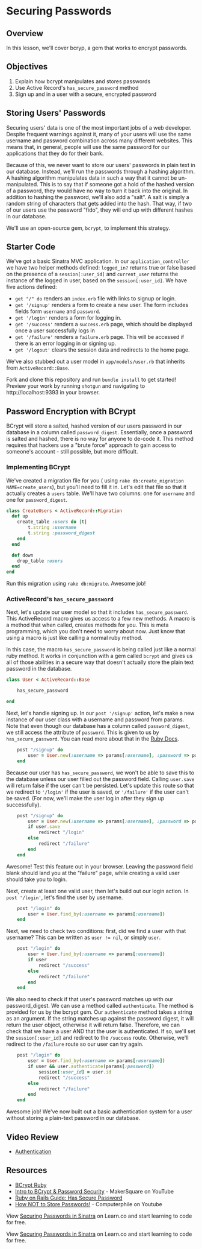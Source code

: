 # Securing Passwords

## Overview 

In this lesson, we'll cover bcryp, a gem that works to encrypt passwords. 

## Objectives

1. Explain how bcrypt manipulates and stores passwords
2. Use Active Record's `has_secure_password` method
3. Sign up and in a user with a secure, encrypted password

## Storing Users' Passwords

Securing users' data is one of the most important jobs of a web developer. Despite frequent warnings against it, many of your users will use the same username and password combination across many different websites. This means that, in general, people will use the same password for our applications that they do for their bank.

Because of this, we never want to store our users' passwords in plain text in our database. Instead, we'll run the passwords through a hashing algorithm. A hashing algorithm manipulates data in such a way that it cannot be un-manipulated. This is to say that if someone got a hold of the hashed version of a password, they would have no way to turn it back into the original. In addition to hashing the password, we'll also add a "salt". A salt is simply a random string of characters that gets added into the hash. That way, if two of our users use the password "fido", they will end up with different hashes in our database.

We'll use an open-source gem, `bcrypt`, to implement this strategy.

## Starter Code

We've got a basic Sinatra MVC application. In our `application_controller` we have two helper methods defined: `logged_in?` returns true or false based on the presence of a `session[:user_id]` and `current_user` returns the instance of the logged in user, based on the `session[:user_id]`. We have five actions defined:

+ `get "/" do` renders an `index.erb` file with links to signup or login.
+ `get '/signup'` renders a form to create a new user. The form includes fields form `username` and `password`.
+ `get '/login'` renders a form for logging in.
+ `get '/success'` renders a `success.erb` page, which should be displayed once a user successfully logs in
+ `get '/failure'` renders a `failure.erb` page. This will be accessed if there is an error logging in or signing up.
+ `get '/logout'` clears the session data and redirects to the home page.

We've also stubbed out a user model in `app/models/user.rb` that inherits from `ActiveRecord::Base`.

Fork and clone this repository and run `bundle install` to get started! Preview your work by running `shotgun` and navigating to http://localhost:9393 in your browser.

## Password Encryption with BCrypt

BCrypt will store a salted, hashed version of our users password in our database in a column called `password_digest`. Essentially, once a password is salted and hashed, there is no way for anyone to de-code it. This method requires that hackers use a "brute force" approach to gain access to someone's account - still possible, but more difficult.

### Implementing BCrypt

We've created a migration file for you ( using `rake db:create_migration
NAME=create_users`), but you'll need to fill it in. Let's edit that file so that
it actually creates a `users` table. We'll have two columns: one for `username`
and one for `password_digest`.

```ruby
class CreateUsers < ActiveRecord::Migration
  def up
  	create_table :users do |t|
  		t.string :username
  		t.string :password_digest
  	end
  end

  def down
  	drop_table :users
  end
end
```

Run this migration using `rake db:migrate`. Awesome job!


### ActiveRecord's `has_secure_password`

Next, let's update our user model so that it includes `has_secure_password`. This ActiveRecord macro gives us access to a few new methods. A macro is a method that when called, creates methods for you. This is meta programming, which you don't need to worry about now. Just know that using a macro is just like calling a normal ruby method.

In this case, the macro `has_secure_password` is being called just like a normal ruby method. It works in conjunction with a gem called `bcrypt` and gives us all of those abilities in a secure way that doesn't actually store the plain text password in the database.


```ruby
class User < ActiveRecord::Base

	has_secure_password

end

```

Next, let's handle signing up. In our `post '/signup'` action, let's make a new instance of our user class with a username and password from params. Note that even though our database has a column called `password_digest`, we still access the attribute of `password`. This is given to us by `has_secure_password`. You can read more about that in the [Ruby Docs](http://api.rubyonrails.org/classes/ActiveModel/SecurePassword/ClassMethods.html#method-i-has_secure_password).


```ruby
	post "/signup" do
		user = User.new(:username => params[:username], :password => params[:password])
	end
```
Because our user has `has_secure_password`, we won't be able to save this to the database unless our user filled out the password field. Calling `user.save` will return false if the user can't be persisted. Let's update this route so that we redirect to `'/login'` if the user is saved, or `'/failure'` if the user can't be saved. (For now, we'll make the user log in after they sign up successfully).

```ruby
	post "/signup" do
		user = User.new(:username => params[:username], :password => params[:password])
		if user.save
			redirect "/login"
		else
			redirect "/failure"
		end
	end
```

Awesome! Test this feature out in your browser. Leaving the password field blank should land you at the "failure" page, while creating a valid user should take you to login.

Next, create at least one valid user, then let's build out our login action. In `post '/login'`, let's find the user by username.

```ruby
	post "/login" do
		user = User.find_by(:username => params[:username])
	end
```

Next, we need to check two conditions: first, did we find a user with that username? This can be written as `user != nil`, or simply `user`.

```ruby
	post "/login" do
		user = User.find_by(:username => params[:username])
		if user
			redirect "/success"
		else
			redirect "/failure"
		end
	end
```

We also need to check if that user's password matches up with our password_digest. We can use a method called `authenticate`. The method is provided for us by the bcrypt gem. Our `authenticate` method takes a string as an argument. If the string matches up against the password digest, it will return the user object, otherwise it will return false. Therefore, we can check that we have a user AND that the user is authenticated. If so, we'll set the `session[:user_id]` and redirect to the `/success` route. Otherwise, we'll redirect to the `/failure` route so our user can try again.


```ruby
	post "/login" do
		user = User.find_by(:username => params[:username])
		if user && user.authenticate(params[:password])
			session[:user_id] = user.id
			redirect "/success"
		else
			redirect "/failure"
		end
	end
```

Awesome job! We've now built out a basic authentication system for a user without storing a plain-text password in our database.

## Video Review

* [Authentication](https://www.youtube.com/watch?v=_S1s6R-_wYc) 

## Resources

+ [BCrypt Ruby](https://github.com/codahale/bcrypt-ruby)
+ [Intro to BCrypt & Password Security](https://www.youtube.com/watch?v=O6cmuiTBZVs) - MakerSquare on YouTube
+ [Ruby on Rails Guide: Has Secure Password](http://api.rubyonrails.org/classes/ActiveModel/SecurePassword/ClassMethods.html)
+ [How NOT to Store Passwords!](https://www.youtube.com/watch?v=8ZtInClXe1Q) - Computerphile on Youtube


<p data-visibility='hidden'>View <a href='https://learn.co/lessons/sinatra-password-security'>Securing Passwords in Sinatra</a> on Learn.co and start learning to code for free.</p>

<p class='util--hide'>View <a href='https://learn.co/lessons/sinatra-password-security'>Securing Passwords in Sinatra</a> on Learn.co and start learning to code for free.</p>
